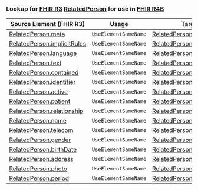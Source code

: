 ### Lookup for [FHIR R3](https://hl7.org/fhir/STU3/) [RelatedPerson](https://hl7.org/fhir/STU3/RelatedPerson.html) for use in [FHIR R4B](https://hl7.org/fhir/R4B/)

| Source Element (FHIR R3) | Usage | Target |
| -------------- | ----- | ------ |
| [RelatedPerson.meta](https://hl7.org/fhir/STU3/RelatedPerson.html#resource) | `UseElementSameName` | [RelatedPerson.meta](https://hl7.org/fhir/R4B/RelatedPerson.html#resource) |
| [RelatedPerson.implicitRules](https://hl7.org/fhir/STU3/RelatedPerson.html#resource) | `UseElementSameName` | [RelatedPerson.implicitRules](https://hl7.org/fhir/R4B/RelatedPerson.html#resource) |
| [RelatedPerson.language](https://hl7.org/fhir/STU3/RelatedPerson.html#resource) | `UseElementSameName` | [RelatedPerson.language](https://hl7.org/fhir/R4B/RelatedPerson.html#resource) |
| [RelatedPerson.text](https://hl7.org/fhir/STU3/RelatedPerson.html#resource) | `UseElementSameName` | [RelatedPerson.text](https://hl7.org/fhir/R4B/RelatedPerson.html#resource) |
| [RelatedPerson.contained](https://hl7.org/fhir/STU3/RelatedPerson.html#resource) | `UseElementSameName` | [RelatedPerson.contained](https://hl7.org/fhir/R4B/RelatedPerson.html#resource) |
| [RelatedPerson.identifier](https://hl7.org/fhir/STU3/RelatedPerson.html#resource) | `UseElementSameName` | [RelatedPerson.identifier](https://hl7.org/fhir/R4B/RelatedPerson.html#resource) |
| [RelatedPerson.active](https://hl7.org/fhir/STU3/RelatedPerson.html#resource) | `UseElementSameName` | [RelatedPerson.active](https://hl7.org/fhir/R4B/RelatedPerson.html#resource) |
| [RelatedPerson.patient](https://hl7.org/fhir/STU3/RelatedPerson.html#resource) | `UseElementSameName` | [RelatedPerson.patient](https://hl7.org/fhir/R4B/RelatedPerson.html#resource) |
| [RelatedPerson.relationship](https://hl7.org/fhir/STU3/RelatedPerson.html#resource) | `UseElementSameName` | [RelatedPerson.relationship](https://hl7.org/fhir/R4B/RelatedPerson.html#resource) |
| [RelatedPerson.name](https://hl7.org/fhir/STU3/RelatedPerson.html#resource) | `UseElementSameName` | [RelatedPerson.name](https://hl7.org/fhir/R4B/RelatedPerson.html#resource) |
| [RelatedPerson.telecom](https://hl7.org/fhir/STU3/RelatedPerson.html#resource) | `UseElementSameName` | [RelatedPerson.telecom](https://hl7.org/fhir/R4B/RelatedPerson.html#resource) |
| [RelatedPerson.gender](https://hl7.org/fhir/STU3/RelatedPerson.html#resource) | `UseElementSameName` | [RelatedPerson.gender](https://hl7.org/fhir/R4B/RelatedPerson.html#resource) |
| [RelatedPerson.birthDate](https://hl7.org/fhir/STU3/RelatedPerson.html#resource) | `UseElementSameName` | [RelatedPerson.birthDate](https://hl7.org/fhir/R4B/RelatedPerson.html#resource) |
| [RelatedPerson.address](https://hl7.org/fhir/STU3/RelatedPerson.html#resource) | `UseElementSameName` | [RelatedPerson.address](https://hl7.org/fhir/R4B/RelatedPerson.html#resource) |
| [RelatedPerson.photo](https://hl7.org/fhir/STU3/RelatedPerson.html#resource) | `UseElementSameName` | [RelatedPerson.photo](https://hl7.org/fhir/R4B/RelatedPerson.html#resource) |
| [RelatedPerson.period](https://hl7.org/fhir/STU3/RelatedPerson.html#resource) | `UseElementSameName` | [RelatedPerson.period](https://hl7.org/fhir/R4B/RelatedPerson.html#resource) |
